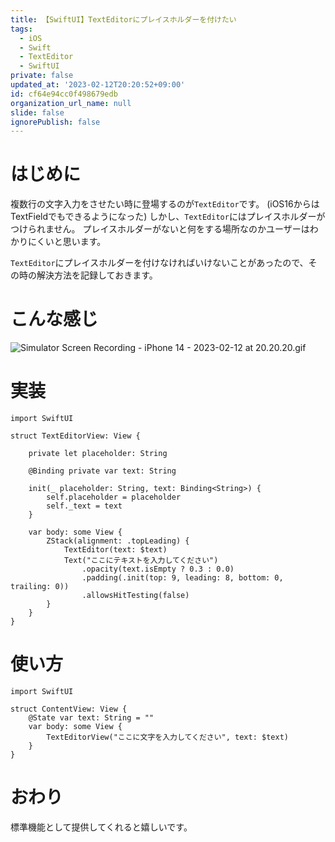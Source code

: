 ```yaml
---
title: 【SwiftUI】TextEditorにプレイスホルダーを付けたい
tags:
  - iOS
  - Swift
  - TextEditor
  - SwiftUI
private: false
updated_at: '2023-02-12T20:20:52+09:00'
id: cf64e94cc0f498679edb
organization_url_name: null
slide: false
ignorePublish: false
---
```

# はじめに
複数行の文字入力をさせたい時に登場するのが`TextEditor`です。
(iOS16からはTextFieldでもできるようになった)
しかし、`TextEditor`にはプレイスホルダーがつけられません。
プレイスホルダーがないと何をする場所なのかユーザーはわかりにくいと思います。

`TextEditor`にプレイスホルダーを付けなければいけないことがあったので、その時の解決方法を記録しておきます。

# こんな感じ
![Simulator Screen Recording - iPhone 14 - 2023-02-12 at 20.20.20.gif](https://qiita-image-store.s3.ap-northeast-1.amazonaws.com/0/1745371/a081cf87-a16b-7396-35e8-f22ac9cea648.gif)

# 実装
```swift:TextEditorView
import SwiftUI

struct TextEditorView: View {

    private let placeholder: String

    @Binding private var text: String

    init(_ placeholder: String, text: Binding<String>) {
        self.placeholder = placeholder
        self._text = text
    }

    var body: some View {
        ZStack(alignment: .topLeading) {
            TextEditor(text: $text)
            Text("ここにテキストを入力してください")
                .opacity(text.isEmpty ? 0.3 : 0.0)
                .padding(.init(top: 9, leading: 8, bottom: 0, trailing: 0))
                .allowsHitTesting(false)
        }
    }
}
```

# 使い方
```swift:ContentView
import SwiftUI

struct ContentView: View {
    @State var text: String = ""
    var body: some View {
        TextEditorView("ここに文字を入力してください", text: $text)
    }
}
```

# おわり
標準機能として提供してくれると嬉しいです。
